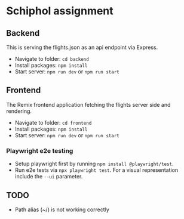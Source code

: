 # Schiphol assignment

## Backend

This is serving the flights.json as an api endpoint via Express.

- Navigate to folder: `cd backend`
- Install packages: `npm install`
- Start server: `npm run dev` or `npm run start`

## Frontend

The Remix frontend application fetching the flights server side and rendering.

- Navigate to folder: `cd frontend`
- Install packages: `npm install`
- Start server: `npm run dev` or `npm run start`

### Playwright e2e testing

- Setup playwright first by running `npm install @playwright/test`.
- Run e2e tests via `npx playwright test`. For a visual representation include the `--ui` parameter.

## TODO

- Path alias (~/) is not working correctly
